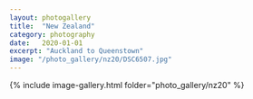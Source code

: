 ```yaml
---
layout: photogallery
title:  "New Zealand"
category: photography
date:   2020-01-01
excerpt: "Auckland to Queenstown"
image: "/photo_gallery/nz20/DSC6507.jpg"
---
```

<!-- ## Berlin Over The Years -->
{% include image-gallery.html folder="photo_gallery/nz20" %}
